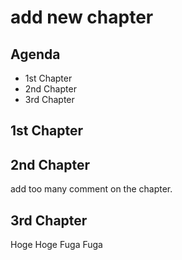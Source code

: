 # add new chapter

## Agenda
- 1st Chapter
- 2nd Chapter
- 3rd Chapter

## 1st Chapter


## 2nd Chapter
add too many comment on the chapter.

## 3rd Chapter
Hoge Hoge
Fuga Fuga

